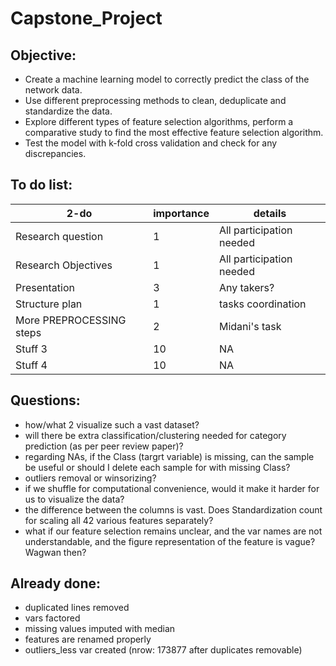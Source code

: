 # Capstone_Project

## Objective:
+ Create a machine learning model to correctly predict the class of the network data.
+ Use different preprocessing methods to clean, deduplicate and standardize the data.
+ Explore different types of feature selection algorithms, perform a comparative study to find the most effective feature selection algorithm.
+ Test the model with k-fold cross validation and check for any discrepancies.


## To do list:
| 2-do | importance | details |
| -------- | -------- | -------- |
| Research question   |  1   | All participation needed   |
| Research Objectives   |  1   | All participation needed   |
| Presentation   |  3   | Any takers?   |
| Structure plan  |  1   | tasks coordination   |
| More PREPROCESSING steps   | 2   | Midani's task   |
| Stuff 3   |  10   |  NA  |
| Stuff 4   |  10  |  NA  |


## Questions:
+ how/what 2 visualize such a vast dataset?
+ will there be extra classification/clustering needed for category prediction (as per peer review paper)?
+ regarding NAs, if the Class (targrt variable) is missing, can the sample be useful or should I delete each sample for with missing Class?
+ outliers removal or winsorizing?
+ if we shuffle for computational convenience, would it make it harder for us to visualize the data?
+ the difference between the columns is vast. Does Standardization count for scaling all 42 various features separately? 
+ what if our feature selection remains unclear, and the var names are not understandable, and the figure representation of the feature is vague? Wagwan then?



## Already done:
+ duplicated lines removed
+ vars factored
+ missing values imputed with median 
+ features are renamed properly
+ outliers_less var created (nrow: 173877 after duplicates removable)

